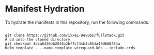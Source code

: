 
# Manifest Hydration

To hydrate the manifests in this repository, run the following commands:

```shell

git clone https://github.com/ixxeL-DevOps/fullstack.git
# cd into the cloned directory
git checkout 4dca6426bb2840a2bffcf3cb4c054a49d688f84a
helm template . --name-template wireguard-k0s --include-crds
```